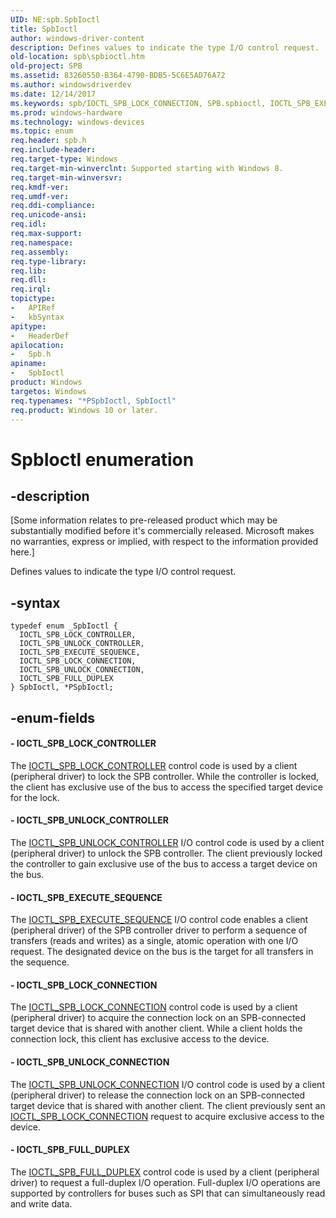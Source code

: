```yaml
---
UID: NE:spb.SpbIoctl
title: SpbIoctl
author: windows-driver-content
description: Defines values to indicate the type I/O control request.
old-location: spb\spbioctl.htm
old-project: SPB
ms.assetid: 83260550-B364-4790-BDB5-5C6E5AD76A72
ms.author: windowsdriverdev
ms.date: 12/14/2017
ms.keywords: spb/IOCTL_SPB_LOCK_CONNECTION, SPB.spbioctl, IOCTL_SPB_EXECUTE_SEQUENCE, IOCTL_SPB_LOCK_CONTROLLER, IOCTL_SPB_FULL_DUPLEX, spb/*PSpbIoctl, spb/IOCTL_SPB_FULL_DUPLEX, *PSpbIoctl enumeration [Buses], spb/IOCTL_SPB_UNLOCK_CONTROLLER, SpbIoctl enumeration [Buses], spb/IOCTL_SPB_UNLOCK_CONNECTION, spb/IOCTL_SPB_LOCK_CONTROLLER, IOCTL_SPB_UNLOCK_CONNECTION, SpbIoctl, spb/IOCTL_SPB_EXECUTE_SEQUENCE, IOCTL_SPB_LOCK_CONNECTION, *PSpbIoctl, IOCTL_SPB_UNLOCK_CONTROLLER, spb/SpbIoctl
ms.prod: windows-hardware
ms.technology: windows-devices
ms.topic: enum
req.header: spb.h
req.include-header: 
req.target-type: Windows
req.target-min-winverclnt: Supported starting with Windows 8.
req.target-min-winversvr: 
req.kmdf-ver: 
req.umdf-ver: 
req.ddi-compliance: 
req.unicode-ansi: 
req.idl: 
req.max-support: 
req.namespace: 
req.assembly: 
req.type-library: 
req.lib: 
req.dll: 
req.irql: 
topictype:
-	APIRef
-	kbSyntax
apitype:
-	HeaderDef
apilocation:
-	Spb.h
apiname:
-	SpbIoctl
product: Windows
targetos: Windows
req.typenames: "*PSpbIoctl, SpbIoctl"
req.product: Windows 10 or later.
---
```


# SpbIoctl enumeration


## -description


<p class="CCE_Message">[Some information relates to pre-released product which may be substantially modified before it's commercially released. Microsoft makes no warranties, express or implied, with respect to the information provided here.]

Defines values to indicate the type I/O control request.


## -syntax


````
typedef enum _SpbIoctl { 
  IOCTL_SPB_LOCK_CONTROLLER,
  IOCTL_SPB_UNLOCK_CONTROLLER,
  IOCTL_SPB_EXECUTE_SEQUENCE,
  IOCTL_SPB_LOCK_CONNECTION,
  IOCTL_SPB_UNLOCK_CONNECTION,
  IOCTL_SPB_FULL_DUPLEX
} SpbIoctl, *PSpbIoctl;
````


## -enum-fields




#### - IOCTL_SPB_LOCK_CONTROLLER

The <a href="https://docs.microsoft.com/en-us/windows-hardware/drivers/spb/spb-ioctls">IOCTL_SPB_LOCK_CONTROLLER</a> control code is used by a client (peripheral driver) to lock the SPB controller. While the controller is locked, the client has exclusive use of the bus to access the specified target device for the lock.


#### - IOCTL_SPB_UNLOCK_CONTROLLER

The <a href="https://docs.microsoft.com/en-us/windows-hardware/drivers/spb/spb-ioctls">IOCTL_SPB_UNLOCK_CONTROLLER</a> I/O control code is used by a client (peripheral driver) to unlock the SPB controller. The client previously locked the controller to gain exclusive use of the bus to access a target device on the bus.


#### - IOCTL_SPB_EXECUTE_SEQUENCE

The <a href="https://docs.microsoft.com/en-us/windows-hardware/drivers/spb/spb-ioctls">IOCTL_SPB_EXECUTE_SEQUENCE</a> I/O control code enables a client (peripheral driver) of the SPB controller driver to perform a sequence of transfers (reads and writes) as a single, atomic operation with one I/O request. The designated device on the bus is the target for all transfers in the sequence.


#### - IOCTL_SPB_LOCK_CONNECTION

The <a href="https://docs.microsoft.com/en-us/windows-hardware/drivers/spb/spb-ioctls">IOCTL_SPB_LOCK_CONNECTION</a> control code is used by a client (peripheral driver) to acquire the connection lock on an SPB-connected target device that is shared with another client. While a client holds the connection lock,  this client has exclusive access to the device.


#### - IOCTL_SPB_UNLOCK_CONNECTION

The <a href="https://docs.microsoft.com/en-us/windows-hardware/drivers/spb/spb-ioctls">IOCTL_SPB_UNLOCK_CONNECTION</a> I/O control code is used by a client (peripheral driver) to release the connection lock on an SPB-connected target device that is shared with another client. The client previously sent an <a href="https://msdn.microsoft.com/library/windows/hardware/jj819324">IOCTL_SPB_LOCK_CONNECTION</a> request to acquire exclusive access to the device.


#### - IOCTL_SPB_FULL_DUPLEX

The <a href="https://docs.microsoft.com/en-us/windows-hardware/drivers/spb/spb-ioctls">IOCTL_SPB_FULL_DUPLEX</a> control code is used by a client (peripheral driver) to request a full-duplex I/O operation. Full-duplex I/O operations are supported by controllers for buses such as SPI that can simultaneously read and write data.

